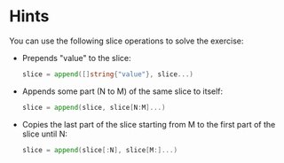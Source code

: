 # Hints

You can use the following slice operations to solve the exercise:

+ Prepends "value" to the slice:
  ```go
  slice = append([]string{"value"}, slice...)
  ```

+ Appends some part (N to M) of the same slice to itself:
  ```go
  slice = append(slice, slice[N:M]...)
  ```
+ Copies the last part of the slice starting from M to the first part of the slice until N:
  ```go
  slice = append(slice[:N], slice[M:]...)
  ```
